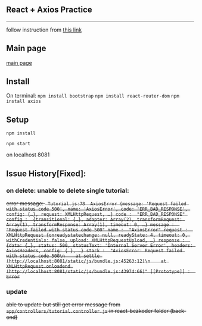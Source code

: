 ## React + Axios Practice

---
follow instruction from [this link](https://www.bezkoder.com/react-hooks-crud-axios-api/)


## Main page
[main page](./docs/main-page.png)

## Install
On terminal:
`npm install bootstrap`
`npm install react-router-dom`
`npm install axios`


## Setup
`npm install`

`npm start`

on localhost 8081

## Issue History[Fixed]:

### on delete: unable to delete single tutorial:
~~error message:
`
Tutorial.js:78 
AxiosError {message: 'Request failed with status code 500', name: 'AxiosError', code: 'ERR_BAD_RESPONSE', config: {…}, request: XMLHttpRequest, …}
code
: 
"ERR_BAD_RESPONSE"
config
: 
{transitional: {…}, adapter: Array(2), transformRequest: Array(1), transformResponse: Array(1), timeout: 0, …}
message
: 
"Request failed with status code 500"
name
: 
"AxiosError"
request
: 
XMLHttpRequest {onreadystatechange: null, readyState: 4, timeout: 0, withCredentials: false, upload: XMLHttpRequestUpload, …}
response
: 
{data: {…}, status: 500, statusText: 'Internal Server Error', headers: AxiosHeaders, config: {…}, …}
stack
: 
"AxiosError: Request failed with status code 500\n    at settle (http://localhost:8081/static/js/bundle.js:45263:12)\n    at XMLHttpRequest.onloadend (http://localhost:8081/static/js/bundle.js:43974:66)"
[[Prototype]]
: 
Error`~~

### update
~~able to update but still get error message from `app/controllers/tutorial.controller.js` in react-bezkoder folder (back-end)~~